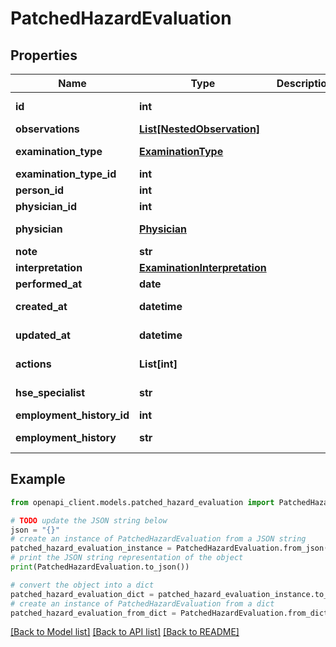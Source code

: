 # PatchedHazardEvaluation


## Properties

Name | Type | Description | Notes
------------ | ------------- | ------------- | -------------
**id** | **int** |  | [optional] [readonly] 
**observations** | [**List[NestedObservation]**](NestedObservation.md) |  | [optional] 
**examination_type** | [**ExaminationType**](ExaminationType.md) |  | [optional] [readonly] 
**examination_type_id** | **int** |  | [optional] 
**person_id** | **int** |  | [optional] 
**physician_id** | **int** |  | [optional] 
**physician** | [**Physician**](Physician.md) |  | [optional] [readonly] 
**note** | **str** |  | [optional] 
**interpretation** | [**ExaminationInterpretation**](ExaminationInterpretation.md) |  | [optional] 
**performed_at** | **date** |  | [optional] 
**created_at** | **datetime** |  | [optional] [readonly] 
**updated_at** | **datetime** |  | [optional] [readonly] 
**actions** | **List[int]** |  | [optional] [readonly] 
**hse_specialist** | **str** |  | [optional] [readonly] 
**employment_history_id** | **int** |  | [optional] 
**employment_history** | **str** |  | [optional] [readonly] 

## Example

```python
from openapi_client.models.patched_hazard_evaluation import PatchedHazardEvaluation

# TODO update the JSON string below
json = "{}"
# create an instance of PatchedHazardEvaluation from a JSON string
patched_hazard_evaluation_instance = PatchedHazardEvaluation.from_json(json)
# print the JSON string representation of the object
print(PatchedHazardEvaluation.to_json())

# convert the object into a dict
patched_hazard_evaluation_dict = patched_hazard_evaluation_instance.to_dict()
# create an instance of PatchedHazardEvaluation from a dict
patched_hazard_evaluation_from_dict = PatchedHazardEvaluation.from_dict(patched_hazard_evaluation_dict)
```
[[Back to Model list]](../README.md#documentation-for-models) [[Back to API list]](../README.md#documentation-for-api-endpoints) [[Back to README]](../README.md)


